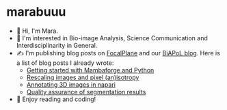 # marabuuu

- 👋 Hi, I'm Mara.
- 🚀 I'm interested in Bio-image Analysis, Science Communication and Interdisciplinarity in General.
- ✍️ I'm publishing blog posts on [FocalPlane](https://focalplane.biologists.com/author/marabuuu/) and our [BiAPoL blog](https://github.com/BiAPoL/blog).
  Here is a list of blog posts I already wrote:
  * [Getting started with Mambaforge and Python ](https://biapol.github.io/blog/mara_lampert/getting_started_with_mambaforge_and_python/readme.html)
  * [Rescaling images and pixel (an)isotropy](https://focalplane.biologists.com/2023/03/02/rescaling-images-and-pixel-anisotropy/)
  * [Annotating 3D images in napari](https://focalplane.biologists.com/2023/03/30/annotating-3d-images-in-napari/)
  * [Quality assurance of segmentation results](https://focalplane.biologists.com/2023/04/13/quality-assurance-of-segmentation-results/)
- 🌻 Enjoy reading and coding! 
